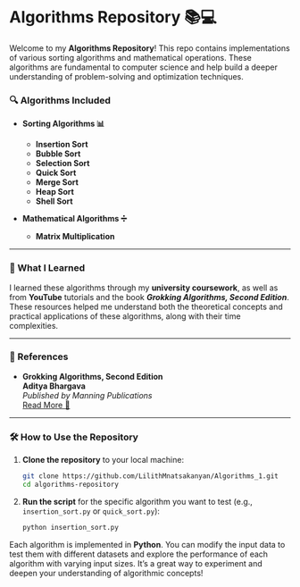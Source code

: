 # **Algorithms Repository 📚💻**

Welcome to my **Algorithms Repository**! This repo contains implementations of various sorting algorithms and mathematical operations. These algorithms are fundamental to computer science and help build a deeper understanding of problem-solving and optimization techniques.

### **🔍 Algorithms Included**

- **Sorting Algorithms 📊**  
  - **Insertion Sort**  
  - **Bubble Sort**  
  - **Selection Sort**  
  - **Quick Sort**  
  - **Merge Sort**  
  - **Heap Sort**  
  - **Shell Sort**

- **Mathematical Algorithms ➗**  
  - **Matrix Multiplication**

---

### **📖 What I Learned**

I learned these algorithms through my **university coursework**, as well as from **YouTube** tutorials and the book **_Grokking Algorithms, Second Edition_**. These resources helped me understand both the theoretical concepts and practical applications of these algorithms, along with their time complexities.

---

### **🔗 References**

- **Grokking Algorithms, Second Edition**  
  **Aditya Bhargava**  
  _Published by Manning Publications_  
  [Read More 📘](https://www.oreilly.com/library/view/grokking-algorithms-second/9781633438538VE/)

---

### **🛠️ How to Use the Repository**

1. **Clone the repository** to your local machine:
   ```bash
   git clone https://github.com/LilithMnatsakanyan/Algorithms_1.git
   cd algorithms-repository
   ```

2. **Run the script** for the specific algorithm you want to test (e.g., `insertion_sort.py` or `quick_sort.py`):
   ```bash
   python insertion_sort.py
   ```

Each algorithm is implemented in **Python**. You can modify the input data to test them with different datasets and explore the performance of each algorithm with varying input sizes. It’s a great way to experiment and deepen your understanding of algorithmic concepts!
